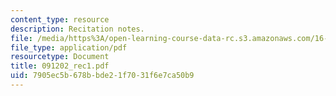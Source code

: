 ```yaml
---
content_type: resource
description: Recitation notes.
file: /media/https%3A/open-learning-course-data-rc.s3.amazonaws.com/16-050-thermal-energy-fall-2002/7905ec5b678bbde21f7031f6e7ca50b9_091202_rec1.pdf
file_type: application/pdf
resourcetype: Document
title: 091202_rec1.pdf
uid: 7905ec5b-678b-bde2-1f70-31f6e7ca50b9
---
```

